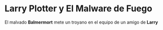 # Larry Plotter y El Malware de Fuego

El malvado **Balmermort** mete un troyano en el equipo de un amigo de **Larry**

